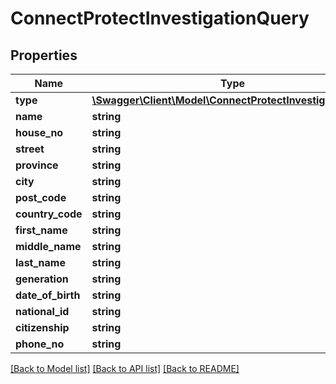 # ConnectProtectInvestigationQuery

## Properties
Name | Type | Description | Notes
------------ | ------------- | ------------- | -------------
**type** | [**\Swagger\Client\Model\ConnectProtectInvestigationType**](ConnectProtectInvestigationType.md) |  | 
**name** | **string** |  | [optional] 
**house_no** | **string** |  | [optional] 
**street** | **string** |  | [optional] 
**province** | **string** |  | [optional] 
**city** | **string** |  | [optional] 
**post_code** | **string** |  | [optional] 
**country_code** | **string** |  | [optional] 
**first_name** | **string** |  | [optional] 
**middle_name** | **string** |  | [optional] 
**last_name** | **string** |  | [optional] 
**generation** | **string** |  | [optional] 
**date_of_birth** | **string** |  | [optional] 
**national_id** | **string** |  | [optional] 
**citizenship** | **string** |  | [optional] 
**phone_no** | **string** |  | [optional] 

[[Back to Model list]](../../README.md#documentation-for-models) [[Back to API list]](../../README.md#documentation-for-api-endpoints) [[Back to README]](../../README.md)

